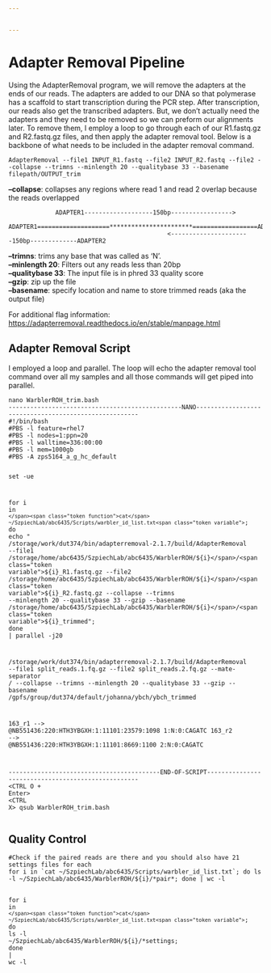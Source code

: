 ```yaml
---


---
```


<h1 id="adapter-removal-pipeline">Adapter Removal Pipeline</h1>
<p>Using the AdapterRemoval program, we will remove  the adapters at the ends of our reads. The adapters are added to our DNA so that polymerase has a scaffold to start transcription during the PCR step. After transcription, our reads also get the transcribed adapters. But, we don’t actually need the adapters and they need to be removed so we can preform our alignments later. To remove them, I employ a loop to go through each of our R1.fastq.gz and R2.fastq.gz files, and then apply the adapter removal tool. Below is a backbone of what needs to be included in the adapter removal command.</p>
<pre class=" language-bash"><code class="prism  language-bash">AdapterRemoval --file1 INPUT_R1.fastq --file2 INPUT_R2.fastq --file2 --collapse --trimns --minlength 20 --qualitybase 33 --basename filepath/OUTPUT_trim
</code></pre>
<p><strong>–collapse</strong>: collapses any regions where read 1 and read 2 overlap because the reads overlapped</p>
<pre><code>				ADAPTER1-------------------150bp-----------------&gt;
				ADAPTER1====================***********************==================ADAPTER2
									        &lt;----------------------150bp-------------ADAPTER2
</code></pre>
<p><strong>–trimns</strong>: trims any base that was called as ‘N’.<br>
<strong>–minlength 20</strong>: Filters out any reads less than 20bp<br>
<strong>–qualitybase 33</strong>: The input file is in phred 33 quality score<br>
<strong>–gzip</strong>: zip up the file<br>
<strong>–basename</strong>: specify location and name to store trimmed reads (aka the output file)</p>
<p>For additional flag information: <a href="https://adapterremoval.readthedocs.io/en/stable/manpage.html">https://adapterremoval.readthedocs.io/en/stable/manpage.html</a></p>
<h2 id="adapter-removal-script">Adapter Removal Script</h2>
<p>I employed a loop and parallel. The loop will echo the adapter removal tool command over all my samples and all those commands will get piped into parallel.</p>
<pre class=" language-bash"><code class="prism  language-bash"><span class="token function">nano</span> WarblerROH_trim.bash
------------------------------------------------NANO------------------------------------------------------
<span class="token comment">#!/bin/bash</span>
<span class="token comment">#PBS -l feature=rhel7 </span>
<span class="token comment">#PBS -l nodes=1:ppn=20</span>
<span class="token comment">#PBS -l walltime=336:00:00</span>
<span class="token comment">#PBS -l mem=1000gb</span>
<span class="token comment">#PBS -A zps5164_a_g_hc_default</span>

<span class="token keyword">set</span> -ue

<span class="token keyword">for</span>  i  <span class="token keyword">in</span> <span class="token variable"><span class="token variable">`</span><span class="token function">cat</span> ~/SzpiechLab/abc6435/Scripts/warbler_id_list.txt<span class="token variable">`</span></span><span class="token punctuation">;</span> <span class="token keyword">do</span> <span class="token keyword">echo</span> <span class="token string">" /storage/work/dut374/bin/adapterremoval-2.1.7/build/AdapterRemoval --file1 /storage/home/abc6435/SzpiechLab/abc6435/WarblerROH/<span class="token variable">${i}</span>/<span class="token variable">${i}</span>_R1.fastq.gz --file2 /storage/home/abc6435/SzpiechLab/abc6435/WarblerROH/<span class="token variable">${i}</span>/<span class="token variable">${i}</span>_R2.fastq.gz --collapse --trimns --minlength 20 --qualitybase 33 --gzip --basename /storage/home/abc6435/SzpiechLab/abc6435/WarblerROH/<span class="token variable">${i}</span>/<span class="token variable">${i}</span>_trimmed"</span><span class="token punctuation">;</span> <span class="token keyword">done</span> <span class="token operator">|</span> parallel -j20


/storage/work/dut374/bin/adapterremoval-2.1.7/build/AdapterRemoval --file1 split_reads.1.fq.gz --file2 split_reads.2.fq.gz --mate-separator / --collapse --trimns --minlength 20 --qualitybase 33 --gzip --basename /gpfs/group/dut374/default/johanna/ybch/ybch_trimmed

163_r1 --<span class="token operator">&gt;</span> @NB551436:220:HTH3YBGXH:1:11101:23579:1098 1:N:0:CAGATC
163_r2 --<span class="token operator">&gt;</span> @NB551436:220:HTH3YBGXH:1:11101:8669:1100 2:N:0:CAGATC

------------------------------------------END-OF-SCRIPT---------------------------------------------------
<span class="token operator">&lt;</span>CTRL O + Enter<span class="token operator">&gt;</span>
<span class="token operator">&lt;</span>CTRL X<span class="token operator">&gt;</span>
qsub WarblerROH_trim.bash
</code></pre>
<h2 id="quality-control">Quality Control</h2>
<pre class=" language-bash"><code class="prism  language-bash"><span class="token comment">#Check if the paired reads are there and you should also have 21 settings files for each</span>
<span class="token keyword">for</span> i <span class="token keyword">in</span> <span class="token variable"><span class="token variable">`</span><span class="token function">cat</span> ~/SzpiechLab/abc6435/Scripts/warbler_id_list.txt<span class="token variable">`</span></span><span class="token punctuation">;</span> <span class="token keyword">do</span> <span class="token function">ls</span> -l ~/SzpiechLab/abc6435/WarblerROH/<span class="token variable">${i}</span>/*pair*<span class="token punctuation">;</span> <span class="token keyword">done</span> <span class="token operator">|</span> <span class="token function">wc</span> -l

<span class="token keyword">for</span> i <span class="token keyword">in</span> <span class="token variable"><span class="token variable">`</span><span class="token function">cat</span> ~/SzpiechLab/abc6435/Scripts/warbler_id_list.txt<span class="token variable">`</span></span><span class="token punctuation">;</span> <span class="token keyword">do</span> <span class="token function">ls</span> -l ~/SzpiechLab/abc6435/WarblerROH/<span class="token variable">${i}</span>/*settings<span class="token punctuation">;</span> <span class="token keyword">done</span> <span class="token operator">|</span> <span class="token function">wc</span> -l
</code></pre>


